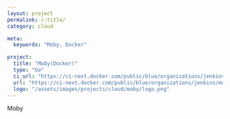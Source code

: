 ```yaml
---
layout: project
permalink: /:title/
category: cloud

meta:
  keywords: "Moby, Docker"

project:
  title: "Moby(Docker)"
  type: "Go"
  ci_url: "https://ci-next.docker.com/public/blue/organizations/jenkins/moby/activity"
  url: "https://ci-next.docker.com/public/blue/organizations/jenkins/moby/activity"
  logo: "/assets/images/projects/cloud/moby/logo.png"
---
```


<p>Moby</p>
